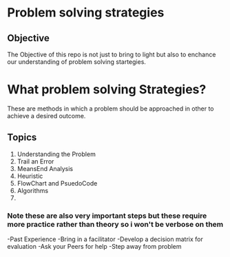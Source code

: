 # Problem solving strategies

## Objective
The Objective of this repo is not just to bring to light but also to enchance our understanding of problem solving startegies.


# What problem solving Strategies?

These are methods in which a problem should be approached in other to achieve a desired outcome.


## Topics
1. Understanding the Problem
2. Trail an Error
3. MeansEnd Analysis
4. Heuristic 
5. FlowChart and PsuedoCode
6. Algorithms
7. 

### Note these are also very important steps but these require more practice rather than theory so i won't be verbose on them
 -Past Experience
 -Bring in a facilitator
 -Develop a decision matrix for evaluation
 -Ask your Peers for help
 -Step away from problem

